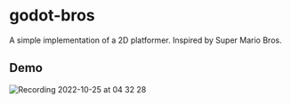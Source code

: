 # godot-bros
A simple implementation of a 2D platformer. Inspired by Super Mario Bros.

## Demo
![Recording 2022-10-25 at 04 32 28](https://user-images.githubusercontent.com/48599206/197683310-29ab89c6-c6b0-40f1-a03a-1c7116956110.gif)
